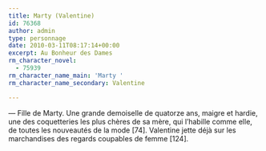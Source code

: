 ```yaml
---
title: Marty (Valentine)
id: 76368
author: admin
type: personnage
date: 2010-03-11T08:17:14+00:00
excerpt: Au Bonheur des Dames
rm_character_novel:
  - 75939
rm_character_name_main: 'Marty '
rm_character_name_secondary: Valentine

---
```

— Fille de Marty. Une grande demoiselle de quatorze ans, maigre et hardie, une des coquetteries les plus chères de sa mère, qui l’habille comme elle, de toutes les nouveautés de la mode [74]. Valentine jette déjà sur les marchandises des regards coupables de femme [124]. 